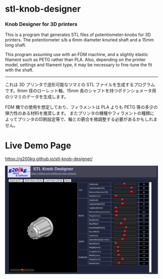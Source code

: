 # stl-knob-designer

### Knob Designer for 3D printers

This is a program that generates STL files of potentiometer-knobs for 3D printers. The potentiometer s/b a 6mm diameter knurled shaft and a 15mm long shaft.

This program assuming use with an FDM machine, and a slightly elastic filament such as PETG rather than PLA. Also, depending on the printer model, settings and filament type, it may be necessary to fine-tune the fit with the shaft.

----

これは 3D プリンタで造形可能なツマミの STL ファイルを生成するプログラムです。6mm 径のローレット軸、15mm 長のシャフトを持つポテンショメータ用のツマミのデータを生成します。  

FDM 機での使用を想定しており、フィラメントは PLA よりも PETG 等の多少の弾力性のある材料を推奨します。
またプリンタの機種やフィラメントの種類によってプリンタの印刷設定等で、軸との篏合を微調整する必要があるかもしれません。

# Live Demo Page
https://g200kg.github.io/stl-knob-designer/

![/images/20230601_stlknob1.png](images/20230601_stlknob1.png)


